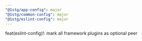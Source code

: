 ```yaml
---
"@1stg/app-config": major
"@1stg/common-config": major
"@1stg/eslint-config": major
---
```


feat(eslint-config)!: mark all framework plugins as optional peer
